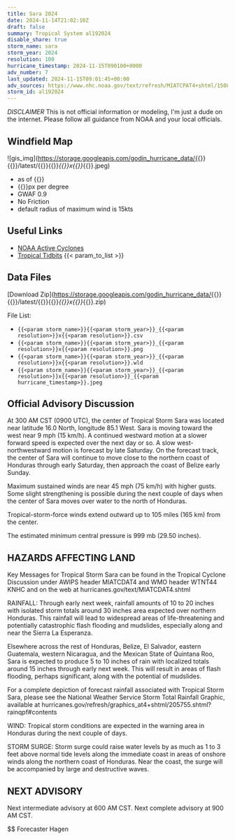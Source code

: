 ```yaml
---
title: Sara 2024
date: 2024-11-14T21:02:10Z
draft: false
summary: Tropical System al192024
disable_share: true
storm_name: sara
storm_year: 2024
resolution: 100
hurricane_timestamp: 2024-11-15T090100+0000
adv_number: 7
last_updated: 2024-11-15T09:01:45+00:00
adv_sources: https://www.nhc.noaa.gov/text/refresh/MIATCPAT4+shtml/150844.shtml;https://www.nhc.noaa.gov/refresh/graphics_at4+shtml/084624.shtml?cone
storm_id: al192024
---
```

*DISCLAIMER* This is not official information or modeling, I'm just a dude on the internet.  Please follow all guidance from NOAA and your local officials.

## Windfield Map
![gis_img](https://storage.googleapis.com/godin_hurricane_data/{{<param storm_name>}}{{<param storm_year>}}/latest/{{<param storm_name>}}{{<param storm_year>}}_{{<param resolution>}}x{{<param resolution>}}_{{<param hurricane_timestamp>}}.jpeg)

- as of {{<param last_updated>}}
- {{<param resolution>}}px per degree
- GWAF 0.9
- No Friction
- default radius of maximum wind is 15kts

## Useful Links
- [NOAA Active Cyclones](https://www.nhc.noaa.gov/)
- [Tropical Tidbits](https://www.tropicaltidbits.com/storminfo/)
{{< param_to_list >}}

## Data Files
[Download Zip](https://storage.googleapis.com/godin_hurricane_data/{{<param storm_name>}}{{<param storm_year>}}/latest/{{<param storm_name>}}{{<param storm_year>}}_{{<param resolution>}}x{{<param resolution>}}_{{<param hurricane_timestamp>}}.zip)

File List:
- `{{<param storm_name>}}{{<param storm_year>}}_{{<param resolution>}}x{{<param resolution>}}.csv`
- `{{<param storm_name>}}{{<param storm_year>}}_{{<param resolution>}}x{{<param resolution>}}.png`
- `{{<param storm_name>}}{{<param storm_year>}}_{{<param resolution>}}x{{<param resolution>}}.wld`
- `{{<param storm_name>}}{{<param storm_year>}}_{{<param resolution>}}x{{<param resolution>}}_{{<param hurricane_timestamp>}}.jpeg`


## Official Advisory Discussion
At 300 AM CST (0900 UTC), the center of Tropical Storm Sara was
located near latitude 16.0 North, longitude 85.1 West. Sara is
moving toward the west near 9 mph (15 km/h). A continued westward 
motion at a slower forward speed is expected over the next day or 
so. A slow west-northwestward motion is forecast by late Saturday. 
On the forecast track, the center of Sara will continue to move 
close to the northern coast of Honduras through early Saturday, then 
approach the coast of Belize early Sunday.
 
Maximum sustained winds are near 45 mph (75 km/h) with higher gusts.
Some slight strengthening is possible during the next couple of days
when the center of Sara moves over water to the north of Honduras.
 
Tropical-storm-force winds extend outward up to 105 miles (165 km)
from the center.
 
The estimated minimum central pressure is 999 mb (29.50 inches).
 
 
HAZARDS AFFECTING LAND
----------------------
Key Messages for Tropical Storm Sara can be found in the Tropical
Cyclone Discussion under AWIPS header MIATCDAT4 and WMO header
WTNT44 KNHC and on the web at hurricanes.gov/text/MIATCDAT4.shtml
 
RAINFALL: Through early next week, rainfall amounts of 10 to 20
inches with isolated storm totals around 30 inches area expected
over northern Honduras. This rainfall will lead to widespread areas
of life-threatening and potentially catastrophic flash flooding and
mudslides, especially along and near the Sierra La Esperanza.
 
Elsewhere across the rest of Honduras, Belize, El Salvador, eastern
Guatemala, western Nicaragua, and the Mexican State of Quintana Roo,
Sara is expected to produce 5 to 10 inches of rain with localized
totals around 15 inches through early next week. This will result in
areas of flash flooding, perhaps significant, along with the
potential of mudslides.
 
For a complete depiction of forecast rainfall associated with
Tropical Storm Sara, please see the National Weather Service Storm
Total Rainfall Graphic, available at
hurricanes.gov/refresh/graphics_at4+shtml/205755.shtml?
rainqpf#contents
 
WIND: Tropical storm conditions are expected in the warning area in
Honduras during the next couple of days.
 
STORM SURGE: Storm surge could raise water levels by as much as 1
to 3 feet above normal tide levels along the immediate coast in
areas of onshore winds along the northern coast of Honduras. Near
the coast, the surge will be accompanied by large and destructive
waves.
 
 
NEXT ADVISORY
-------------
Next intermediate advisory at 600 AM CST.
Next complete advisory at 900 AM CST.
 
$$
Forecaster Hagen